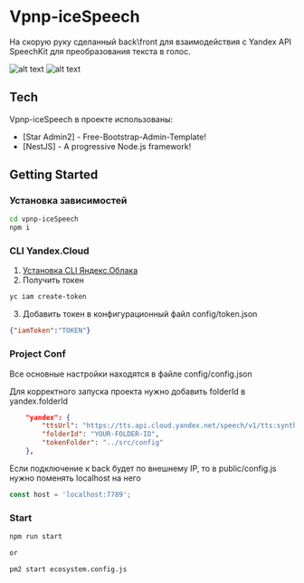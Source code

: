 # Vpnp-iceSpeech

На скорую руку сделанный back\front для взаимодействия с Yandex API SpeechKit для преобразования текста в голос.

![alt text](https://ibb.co/4FzPmKY)
![alt text](https://ibb.co/F4wN9vs)


## Tech

Vpnp-iceSpeech в проекте использованы:

- [Star Admin2] - Free-Bootstrap-Admin-Template!
- [NestJS] - A progressive Node.js framework!


## Getting Started

### Установка зависимостей

```sh
cd vpnp-iceSpeech
npm i
```

### CLI Yandex.Cloud

1. [Установка CLI Яндекс.Облака](https://cloud.yandex.ru/docs/cli/quickstart#install)
2. Получить токен

```sh
yc iam create-token
```

3. Добавить токен в конфигурационный файл config/token.json

```json
{"iamToken":"TOKEN"}
```

### Project Conf

Все основные настройки находятся в файле config/config.json

Для корректного запуска проекта нужно добавить folderId в yandex.folderId


```json
    "yandex": {
        "ttsUrl": "https://tts.api.cloud.yandex.net/speech/v1/tts:synthesize",
        "folderId": "YOUR-FOLDER-ID",
        "tokenFolder": "../src/config"
    },
```

Если подключение к back будет по внешнему IP, то в public/config.js нужно поменять localhost на него

```js
const host = 'localhost:7789';
```

### Start

```sh
npm run start

or

pm2 start ecosystem.config.js 
```
